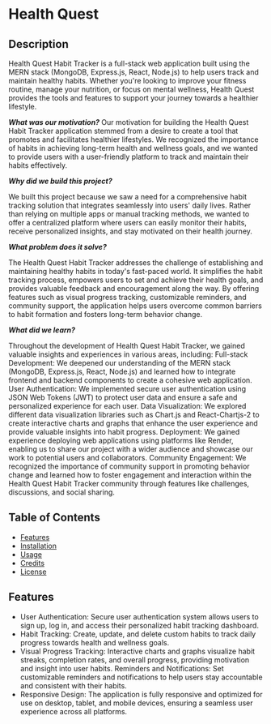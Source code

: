# Health Quest

## Description
Health Quest Habit Tracker is a full-stack web application built using the MERN stack (MongoDB, Express.js, React, Node.js) to help users track and maintain healthy habits. Whether you're looking to improve your fitness routine, manage your nutrition, or focus on mental wellness, Health Quest provides the tools and features to support your journey towards a healthier lifestyle.

***What was our motivation?***
Our motivation for building the Health Quest Habit Tracker application stemmed from a desire to create a tool that promotes and facilitates healthier lifestyles. We recognized the importance of habits in achieving long-term health and wellness goals, and we wanted to provide users with a user-friendly platform to track and maintain their habits effectively.

***Why did we build this project?***

We built this project because we saw a need for a comprehensive habit tracking solution that integrates seamlessly into users' daily lives. Rather than relying on multiple apps or manual tracking methods, we wanted to offer a centralized platform where users can easily monitor their habits, receive personalized insights, and stay motivated on their health journey.

***What problem does it solve?***

The Health Quest Habit Tracker addresses the challenge of establishing and maintaining healthy habits in today's fast-paced world. It simplifies the habit tracking process, empowers users to set and achieve their health goals, and provides valuable feedback and encouragement along the way. By offering features such as visual progress tracking, customizable reminders, and community support, the application helps users overcome common barriers to habit formation and fosters long-term behavior change.

***What did we learn?***

Throughout the development of Health Quest Habit Tracker, we gained valuable insights and experiences in various areas, including:
Full-stack Development: We deepened our understanding of the MERN stack (MongoDB, Express.js, React, Node.js) and learned how to integrate frontend and backend components to create a cohesive web application.
User Authentication: We implemented secure user authentication using JSON Web Tokens (JWT) to protect user data and ensure a safe and personalized experience for each user.
Data Visualization: We explored different data visualization libraries such as Chart.js and React-Chartjs-2 to create interactive charts and graphs that enhance the user experience and provide valuable insights into habit progress.
Deployment: We gained experience deploying web applications using platforms like Render, enabling us to share our project with a wider audience and showcase our work to potential users and collaborators.
Community Engagement: We recognized the importance of community support in promoting behavior change and learned how to foster engagement and interaction within the Health Quest Habit Tracker community through features like challenges, discussions, and social sharing.

## Table of Contents

- [Features](#features)
- [Installation](#installation)
- [Usage](#usage)
- [Credits](#credits)
- [License](#license)

## Features

- User Authentication: Secure user authentication system allows users to sign up, log in, and access their personalized habit tracking dashboard.
- Habit Tracking: Create, update, and delete custom habits to track daily progress towards health and wellness goals.
- Visual Progress Tracking: Interactive charts and graphs visualize habit streaks, completion rates, and overall progress, providing motivation and insight into user habits.
Reminders and Notifications: Set customizable reminders and notifications to help users stay accountable and consistent with their habits.
- Responsive Design: The application is fully responsive and optimized for use on desktop, tablet, and mobile devices, ensuring a seamless user experience across all platforms.


